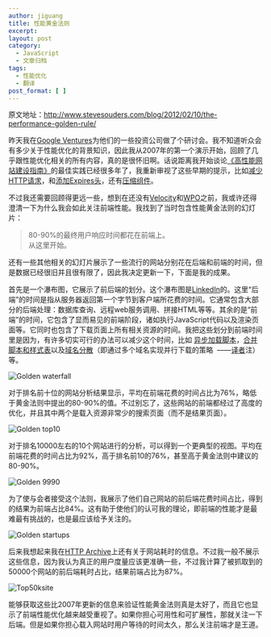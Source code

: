 ```yaml
---
author: jiguang
title: 性能黄金法则
excerpt:
layout: post
category:
  - JavaScript
  - 文章归档
tags:
  - 性能优化
  - 翻译
post_format: [ ]
---
```

原文地址：<http://www.stevesouders.com/blog/2012/02/10/the-performance-golden-rule/>

昨天我在[Google Ventures][1]为他们的一些投资公司做了个研讨会。我不知道听众会有多少关于性能优化的背景知识，因此我从2007年的第一个演示开始，回顾了几乎跟性能优化相关的所有内容，真的是很怀旧啊。话说距离我开始谈论[《高性能网站建设指南》][2]的最佳实践已经很多年了，我重新审视了这些早期的提示，比如[减少HTTP请求][3]，和[添加Expires头][4]，还有[压缩组件][5]。

不过我还需要回顾得更远一些，想到在还没有[Velocity][6]和[WPO][7]之前，我或许还得澄清一下为什么我会如此关注前端性能。我找到了当时包含性能黄金法则的幻灯片：

> 80-90%的最终用户响应时间都花在前端上。  
> 从这里开始。

还有一些其他相关的幻灯片展示了一些流行的网站分别花在后端和前端的时间，但是数据已经很旧并且很有限了，因此我决定更新一下，下面是我的成果。

首先是一个瀑布图，它展示了前后端的划分。这个瀑布图是[LinkedIn][8]的。这里“后端”的时间是指从服务器返回第一个字节到客户端所花费的时间。它通常包含大部分的后端处理：数据库查询、远程web服务调用、拼接HTML等等。其余的是“前端”的时间，它包含了显而易见的前端阶段，诸如执行JavaScript代码以及渲染页面等。它同时也包含了下载页面上所有相关资源的时间。我把这些划分到前端时间里是因为，有许多切实可行的办法可以减少这个时间，比如 [异步加载脚本][9]，[合并脚本和样式表][3]以及[域名分散][10]（即通过多个域名实现并行下载的策略  ——[译者][11]注）等。

![Golden waterfall][12]

对于排名前十位的网站分析结果显示，平均在前端花费的时间占比为76%，略低于黄金法则中提出的80-90%的值。不过别忘了，这些网站的前端都经过了高度的优化，并且其中两个是载入资源非常少的搜索页面（而不是结果页面）。

![Golden top10][13]

对于排名10000左右的10个网站进行的分析，可以得到一个更典型的视图。平均在前端花费的时间占比为92%，高于排名前10的76%，甚至高于黄金法则中建议的80-90%。

![Golden 9990][14]

为了使与会者接受这个法则，我展示了他们自己网站的前后端花费时间占比，得到的结果为前端占比84%。这有助于使他们的认可我的理论，即前端的性能才是最难最有挑战的，也是最应该给予关注的。

![Golden startups][15]

后来我想起来我在[HTTP Archive][16]上还有关于网站耗时的信息。不过我一般不展示这些信息，因为我认为真正的用户度量应该更准确一些，不过我计算了被抓取到的50000个网站的前后端耗时占比，结果前端占比为87%。

![Top50ksite][17]

能够获取这些比2007年更新的信息来验证性能黄金法则真是太好了，而且它也显示了前端性能优化越来越受重视了。如果你担心可用性和可扩展性，那就关注一下后端。但是如果你担心载入网站时用户等待的时间太久，那么关注前端才是王道。

 [1]: http://www.googleventures.com/
 [2]: http://stevesouders.com/hpws/
 [3]: http://developer.yahoo.com/blogs/ydn/posts/2007/04/rule_1_make_few/
 [4]: http://developer.yahoo.com/blogs/ydn/posts/2007/05/high_performanc_2/
 [5]: http://developer.yahoo.com/blogs/ydn/posts/2007/07/high_performanc_3/
 [6]: http://velocityconf.com/velocity2012
 [7]: http://www.stevesouders.com/blog/2010/05/07/wpo-web-performance-optimization/
 [8]: http://www.linkedin.com/
 [9]: http://www.stevesouders.com/blog/2009/04/27/loading-scripts-without-blocking/
 [10]: http://www.stevesouders.com/blog/2009/05/12/sharding-dominant-domains/
 [11]: http://www.44ux.com "译者"
 [12]: http://44ux.com/wp-content/uploads/2012/02/golden-waterfall.png "golden-waterfall.png"
 [13]: http://44ux.com/wp-content/uploads/2012/02/golden-top10.png "golden-top10.png"
 [14]: http://44ux.com/wp-content/uploads/2012/02/golden-9990.png "golden-9990.png"
 [15]: http://44ux.com/wp-content/uploads/2012/02/golden-startups.png "golden-startups.png"
 [16]: http://httparchive.org/
 [17]: http://44ux.com/wp-content/uploads/2012/02/top50ksite1.png "top50ksite.png"